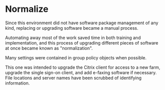 # Normalize

Since this environment did not have software package management of any kind, replacing or upgrading software became a manual process.

Automating away most of the work saved time in both training and implementation, and this process of upgrading different pieces of software at once became known as "normalization".

Many settings were contained in group policy objects when possible.

This one was intended to upgrade the Citrix client for access to a new farm, upgrade the single sign-on client, and add e-faxing software if necessary. File locations and server names have been scrubbed of identifying information.